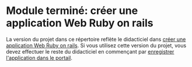 # <a name="completed-module-create-a-ruby-on-rails-web-app"></a>Module terminé: créer une application Web Ruby on rails

La version du projet dans ce répertoire reflète le didacticiel dans [créer une application Web Ruby on rails](https://docs.microsoft.com/graph/training/ruby-tutorial?tutorial-step=1). Si vous utilisez cette version du projet, vous devez effectuer le reste du didacticiel en commençant par [enregistrer l'application dans le portail](https://docs.microsoft.com/graph/training/ruby-tutorial?tutorial-step=2).